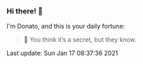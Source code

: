 ### Hi there! 👋 

I'm Donato, and this is your daily fortune:

> 🥠 You think it’s a secret, but they know.

Last update: Sun Jan 17 08:37:36 2021